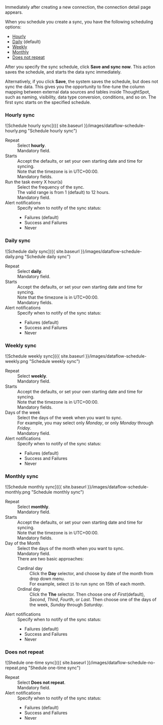 Immediately after creating a new connection, the connection detail page appears.

When you schedule you create a sync, you have the following scheduling options:

- [Hourly](#hourly_sync)
- [Daily](#daily_sync) (default)
- [Weekly](#weekly_sync)
- [Monthly](#monthly_sync)
- [Does not repeat](#does_not_repeat)

After you specify the sync schedule, click **Save and sync now**. This action saves the schedule, and starts the data sync immediately.

Alternatively, if you click **Save**, the system saves the schedule, but does not sync the data. This gives you the opportunity to fine-tune the column mapping between external data sources and tables inside ThoughtSpot, such as naming, visibility, data type conversion, conditions, and so on. The first sync starts on the specified schedule.

### Hourly sync

![Schedule hourly sync]({{ site.baseurl }}/images/dataflow-schedule-hourly.png "Schedule hourly sync")

<dl id="schedule-hourly">
  <dlentry id="schedule-hourly-repeat">
    <dt>Repeat</dt>
    <dd>Select <strong>hourly</strong>.
      <br/>Mandatory field.</dd></dlentry>
  <dlentry id="schedule-hourly-starts">
    <dt>Starts</dt>
    <dd>Accept the defaults, or set your own  starting date and time for syncing.
      <br/>Note that the timezone is in UTC+00:00.
      <br/>Mandatory fields.</dd></dlentry>
  <dlentry id="schedule-hourly-hour">
    <dt>Run the task every X hour(s)</dt>
    <dd>Select the frequency of the sync.
      <br/>The valid range is from 1 (default) to 12 hours.
      <br/>Mandatory field.</dd></dlentry>
  <dlentry id="schedule-hourly-alert-notifications">
    <dt>Alert notifications</dt>
    <dd>Specify when to notify of the sync status:<br/>
      <ul><li>Failures (default)</li><li>Success and Failures</li><li>Never</li></ul></dd></dlentry>
</dl>

### Daily sync

![Schedule daily sync]({{ site.baseurl }}/images/dataflow-schedule-daily.png "Schedule daily sync")

<dl id="schedule-daily">
  <dlentry id="schedule-daily-repeat">
    <dt>Repeat</dt>
    <dd>Select <strong>daily</strong>.
      <br/>Mandatory field.</dd></dlentry>
  <dlentry id="schedule-daily-starts">
    <dt>Starts</dt>
    <dd>Accept the defaults, or set your own  starting date and time for syncing.
      <br/>Note that the timezone is in UTC+00:00.
      <br/>Mandatory fields.</dd></dlentry>
  <dlentry id="schedule-daily-alert-notifications">
    <dt>Alert notifications</dt>
    <dd>Specify when to notify of the sync status:<br/>
      <ul><li>Failures (default)</li><li>Success and Failures</li><li>Never</li></ul></dd></dlentry>
</dl>

### Weekly sync

![Schedule weekly sync]({{ site.baseurl }}/images/dataflow-schedule-weekly.png "Schedule weekly sync")

<dl id="schedule-weekly">
  <dlentry id="schedule-weekly-repeat">
    <dt>Repeat</dt>
    <dd>Select <strong>weekly</strong>.
      <br/>Mandatory field.</dd></dlentry>
  <dlentry id="schedule-weekly-starts">
    <dt>Starts</dt>
    <dd>Accept the defaults, or set your own  starting date and time for syncing.
      <br/>Note that the timezone is in UTC+00:00.
      <br/>Mandatory fields.</dd></dlentry>
  <dlentry id="schedule-weekly-days">
    <dt>Days of the week</dt>
    <dd>Select the days of the week when you want to sync.
      <br/>For example, you may select only <em>Monday</em>, or only <em>Monday</em> through <em>Friday</em>.
      <br/>Mandatory field.</dd></dlentry>
  <dlentry id="schedule-weekly-alert-notifications">
    <dt>Alert notifications</dt>
    <dd>Specify when to notify of the sync status:<br/>
      <ul><li>Failures (default)</li><li>Success and Failures</li><li>Never</li></ul></dd></dlentry>
</dl>

### Monthly sync

![Schedule monthly sync]({{ site.baseurl }}/images/dataflow-schedule-monthly.png "Schedule monthly sync")

<dl id="schedule-monthly">
  <dlentry id="schedule-monthly-repeat">
    <dt>Repeat</dt>
    <dd>Select <strong>monthly</strong>.
      <br/>Mandatory field.</dd></dlentry>
  <dlentry id="schedule-monthly-starts">
    <dt>Starts</dt>
    <dd>Accept the defaults, or set your own  starting date and time for syncing.
      <br/>Note that the timezone is in UTC+00:00.
      <br/>Mandatory fields.</dd></dlentry>
  <dlentry id="schedule-monthly-days">
    <dt>Day of the Month</dt>
    <dd>Select the days of the month when you want to sync.
      <br/>Mandatory field.
      <br/>There are two basic approaches:<br/>
      <dl>
        <dlentry>
          <dt>Cardinal day</dt>
          <dd>Click the <strong>Day</strong> selector, and choose by date of the month from drop down menu.
            <br/>For example, select <code>15</code> to run sync on 15th of each month.</dd></dlentry>
        <dlentry>
          <dt>Ordinal day</dt>   
          <dd>Click the <strong>The</strong> selector. Then choose one of <em>First</em>(default), <em>Second</em>, <em>Third</em>, <em>Fourth</em>, or <em>Last</em>. Then choose one of the days of the week, <em>Sunday</em> through <em>Saturday</em>.</dd></dlentry></dl>
         </dd></dlentry>
  <dlentry id="schedule-weekly-alert-notifications">
    <dt>Alert notifications</dt>
    <dd>Specify when to notify of the sync status:<br/>
      <ul><li>Failures (default)</li><li>Success and Failures</li><li>Never</li></ul></dd></dlentry>
</dl>

### Does not repeat

![Shedule one-time sync]({{ site.baseurl }}/images/dataflow-schedule-no-repeat.png "Shedule one-time sync")

<dl id="schedule-no-repeat">
  <dlentry id="schedule-no-repeat">
    <dt>Repeat</dt>
    <dd>Select <strong>Does not repeat</strong>.
      <br/>Mandatory field.</dd></dlentry>
  <dlentry id="schedule-no-repeat-alert-notifications">
    <dt>Alert notifications</dt>
    <dd>Specify when to notify of the sync status:<br/>
      <ul><li>Failures (default)</li><li>Success and Failures</li><li>Never</li></ul></dd></dlentry>
</dl>
